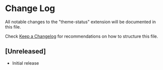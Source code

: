 # Change Log

All notable changes to the "theme-status" extension will be documented in this file.

Check [Keep a Changelog](http://keepachangelog.com/) for recommendations on how to structure this file.

## [Unreleased]

- Initial release